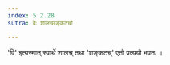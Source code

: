 ```yaml
---
index: 5.2.28
sutra: वेः शालच्छङ्कटचौ

---
```

'वि' इत्यस्मात् स्वार्थे शालच् तथा 'शङ्कटच्' एतौ प्रत्ययौ भवतः । 